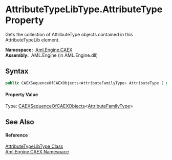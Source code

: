 AttributeTypeLibType.AttributeType Property
===========================================
Gets the collection of AttributeType objects contained in this AttributeTypeLib element.

  **Namespace:**  [Aml.Engine.CAEX][1]  
  **Assembly:**  AML.Engine (in AML.Engine.dll)

Syntax
------

```csharp
public CAEXSequenceOfCAEXObjects<AttributeFamilyType> AttributeType { get; }
```

#### Property Value
Type: [CAEXSequenceOfCAEXObjects][2]&lt;[AttributeFamilyType][3]>

See Also
--------

#### Reference
[AttributeTypeLibType Class][4]  
[Aml.Engine.CAEX Namespace][1]  

[1]: ../README.md
[2]: ../CAEXSequenceOfCAEXObjects_1/README.md
[3]: ../AttributeFamilyType/README.md
[4]: README.md
[5]: https://www.automationml.org
[6]: ../../icons/logoShade.png